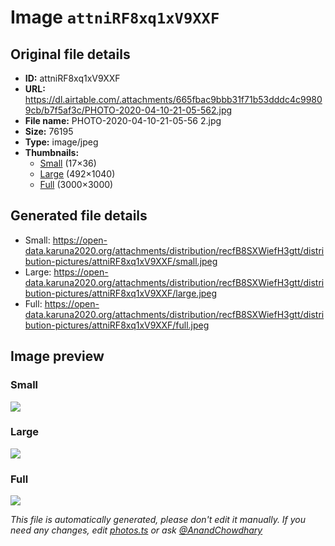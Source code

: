# Image `attniRF8xq1xV9XXF`

## Original file details

- **ID:** attniRF8xq1xV9XXF
- **URL:** https://dl.airtable.com/.attachments/665fbac9bbb31f71b53dddc4c99809cb/b7f5af3c/PHOTO-2020-04-10-21-05-562.jpg
- **File name:** PHOTO-2020-04-10-21-05-56 2.jpg
- **Size:** 76195
- **Type:** image/jpeg
- **Thumbnails:**
  - [Small](https://dl.airtable.com/.attachmentThumbnails/7e883245e7bf288dfbdb8f51b8f0c142/c4c29549) (17×36)
  - [Large](https://dl.airtable.com/.attachmentThumbnails/ce29675e82fa00d7d2b2702197292d38/55ebfb80) (492×1040)
  - [Full](https://dl.airtable.com/.attachmentThumbnails/c0a7e9c7da541787f6f98ad97972f347/f7224577) (3000×3000)

## Generated file details

- Small: https://open-data.karuna2020.org/attachments/distribution/recfB8SXWiefH3gtt/distribution-pictures/attniRF8xq1xV9XXF/small.jpeg
- Large: https://open-data.karuna2020.org/attachments/distribution/recfB8SXWiefH3gtt/distribution-pictures/attniRF8xq1xV9XXF/large.jpeg
- Full: https://open-data.karuna2020.org/attachments/distribution/recfB8SXWiefH3gtt/distribution-pictures/attniRF8xq1xV9XXF/full.jpeg

## Image preview

### Small

![](https://open-data.karuna2020.org/attachments/distribution/recfB8SXWiefH3gtt/distribution-pictures/attniRF8xq1xV9XXF/small.jpeg)

### Large

![](https://open-data.karuna2020.org/attachments/distribution/recfB8SXWiefH3gtt/distribution-pictures/attniRF8xq1xV9XXF/large.jpeg)

### Full

![](https://open-data.karuna2020.org/attachments/distribution/recfB8SXWiefH3gtt/distribution-pictures/attniRF8xq1xV9XXF/full.jpeg)

_This file is automatically generated, please don't edit it manually. If you need any changes, edit [photos.ts](/photos.ts) or ask [@AnandChowdhary](https://github.com/AnandChowdhary)_
